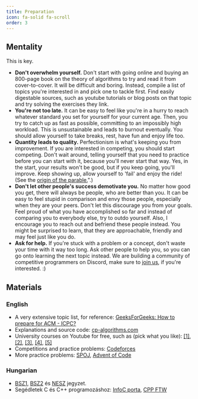 ```yaml
---
title: Preparation
icon: fa-solid fa-scroll
order: 3
---
```


## Mentality

This is key.

- **Don't overwhelm yourself.** Don't start with going online and buying an 800-page book on the theory of algorithms to try and read it from cover-to-cover. It will be difficult and boring. Instead, compile a list of topics you're interested in and pick one to tackle first. Find easily digestable sources, such as youtube tutorials or blog posts on that topic and try solving the exercises they link.
- **You're not too late.** It can be easy to feel like you're in a hurry to reach whatever standard you set for yourself for your current age. Then, you try to catch up as fast as possible, committing to an impossibly high workload. This is unsustainable and leads to burnout eventually. You should allow yourself to take breaks, rest, have fun and enjoy life too.
- **Quantity leads to quality.** Perfectionism is what's keeping you from improvement. If you are interested in competing, you should start competing. Don't wait around, telling yourself that you need to practice before you can start with it, because you'll never start that way. Yes, in the start, your results won't be good, but if you keep going, you'll improve. Keep showing up, allow yourself to 'fail' and enjoy the ride! (See the [origin of the parable.](https://austinkleon.com/2020/12/10/quantity-leads-to-quality-the-origin-of-a-parable/)".)
- **Don't let other people's success demotivate you.** No matter how good you get, there will always be people, who are better than you. It can be easy to feel stupid in comparison and envy those people, especially when they are your peers. Don't let this discourage you from your goals. Feel proud of what you have accomplished so far and instead of comparing you to everybody else, try to outdo yourself. Also, I encourage you to reach out and befriend these people instead. You might be surprised to learn, that they are approachable, friendly and may feel just like you do.
- **Ask for help.** If you're stuck with a problem or a concept, don't waste your time with it way too long. Ask other people to help you, so you can go onto learning the next topic instead. We are building a community of competitive programmers on Discord, make sure to [join us](https://vprog.hu/discord), if you're interested. :)

## Materials

### English

- A very extensive topic list, for reference: [GeeksForGeeks: How to prepare for ACM - ICPC?](https://www.geeksforgeeks.org/how-to-prepare-for-acm-icpc)
- Explanations and source code: [cp-algorithms.com](https://cp-algorithms.com)
- University courses on Youtube for free, such as (pick what you like):
  [[1]](https://www.youtube.com/playlist?list=PLUl4u3cNGP63EdVPNLG3ToM6LaEUuStEY),
  [[2]](https://www.youtube.com/playlist?list=PLUl4u3cNGP61Oq3tWYp6V_F-5jb5L2iHb),
  [[3]](https://www.youtube.com/playlist?list=PLkToMFwOtNHiJtcBu0piSLKnLVGOF9vaV),
  [[4]](https://www.youtube.com/playlist?list=PL2SOU6wwxB0uP4rJgf5ayhHWgw7akUWSf),
  [[5]](https://www.youtube.com/@timroughgardenlectures1861/playlists)
- Competitions and practice problems: [Codeforces](https://codeforces.com)
- More practice problems:  [SPOJ](https://www.spoj.com), [Advent of Code](https://adventofcode.com)

### Hungarian

- [BSZ1](http://cs.bme.hu/bsz1/jegyzet/bsz1_jegyzet.pdf),
  [BSZ2](http://cs.bme.hu/bsz2/bsz2_jegyzet.pdf) és
  [NESZ](http://www.cs.bme.hu/~fleiner/jegyzet/NESZ.pdf) jegyzet.
- Segédletek C és C++ programozáshoz: [InfoC porta](https://infoc.eet.bme.hu), [CPP FTW](https://prog2.cppftw.org)
